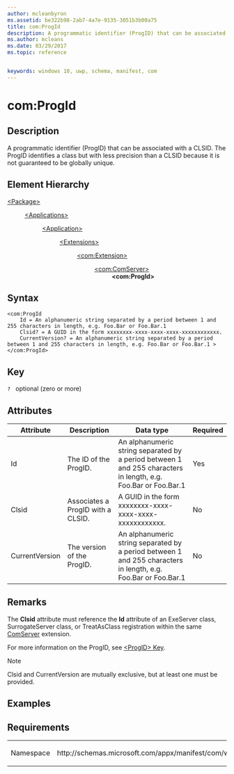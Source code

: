 ```yaml
---
author: mcleanbyron
ms.assetid: be322b98-2ab7-4a7e-9135-3051b3b00a75
title: com:ProgId
description: A programmatic identifier (ProgID) that can be associated with a CLSID.
ms.author: mcleans
ms.date: 03/29/2017
ms.topic: reference


keywords: windows 10, uwp, schema, manifest, com
---
```



# com:ProgId

## Description
A programmatic identifier (ProgID) that can be associated with a CLSID. The ProgID identifies a class but with less precision than a CLSID because it is not guaranteed to be globally unique.

## Element Hierarchy
<dl>
<dt><a href="element-package.md">&lt;Package&gt;</a></dt>
<dd>
<dl>
<dt><a href="element-applications.md">&lt;Applications&gt;</a></dt>
<dd>
<dl>
<dt><a href="element-application.md">&lt;Application&gt;</a></dt>
<dd>
<dl>
<dt><a href="element-1-extensions.md">&lt;Extensions&gt;</a></dt>
<dd>
<dl>
<dt><a href="element-com-extension.md">&lt;com:Extension&gt;</a></dt>
<dd>
<dl>
<dt><a href="element-com-comserver.md">&lt;com:ComServer&gt;</a></dt>
<dd><b>&lt;com:ProgId&gt;</b></dd>
</dl>
</dd>
</dl>
</dd>
</dl>
</dd>
</dl>
</dd>
</dl>
</dd>
</dl>

## Syntax
```syntax
<com:ProgId 
    Id = An alphanumeric string separated by a period between 1 and 255 characters in length, e.g. Foo.Bar or Foo.Bar.1
    Clsid? = A GUID in the form xxxxxxxx-xxxx-xxxx-xxxx-xxxxxxxxxxxx.
    CurrentVersion? = An alphanumeric string separated by a period between 1 and 255 characters in length, e.g. Foo.Bar or Foo.Bar.1 >
</com:ProgId>
```

## Key
`?`   optional (zero or more)

## Attributes

| Attribute | Description | Data type | Required |
|-----------|-------------|-----------|----------|
| Id | The ID of the ProgID. | An alphanumeric string separated by a period between 1 and 255 characters in length, e.g. Foo.Bar or Foo.Bar.1 | Yes |
| Clsid | Associates a ProgID with a CLSID. | A GUID in the form xxxxxxxx-xxxx-xxxx-xxxx-xxxxxxxxxxxx. | No |
| CurrentVersion | The version of the ProgID. | An alphanumeric string separated by a period between 1 and 255 characters in length, e.g. Foo.Bar or Foo.Bar.1 | No |

## Remarks
The **Clsid** attribute must reference the **Id** attribute of an ExeServer class, SurrogateServer class, or TreatAsClass registration within the same [ComServer](element-com-comserver.md) extension.

For more information on the ProgID, see [&lt;ProgID&gt; Key](https://msdn.microsoft.com/library/windows/desktop/dd542719.aspx).

> [!NOTE]
> Clsid and CurrentVersion are mutually exclusive, but at least one must be provided.

## Examples

## Requirements
<table>
<colgroup>
<col width="50%" />
<col width="50%" />
</colgroup>
<tbody>
<tr class="odd">
<td><p>Namespace</p></td>
<td><p>http://schemas.microsoft.com/appx/manifest/com/windows10</p></td>
</tr>
</tbody>
</table>